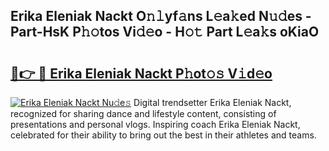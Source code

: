 ## Erika Eleniak Nackt O𝚗𝚕yf𝚊ns L𝚎a𝚔ed N𝚞𝚍es - Part-HsK P𝚑𝚘tos Vi𝚍𝚎o - H𝚘𝚝 Part L𝚎a𝚔s oKiaO

# <h2><a href="http://kff0htx.oniu.top/?m=Erika+Eleniak+Nackt">🔗👉 🔴 Erika Eleniak Nackt P𝚑ot𝚘𝚜 V𝚒d𝚎o</a></h2>

[![Erika Eleniak Nackt Nu𝚍e𝚜](https://i.imgur.com/0qMVB7G.gif)](http://kff0htx.oniu.top/?m=Erika+Eleniak+Nackt)
Digital trendsetter Erika Eleniak Nackt, recognized for sharing dance and lifestyle content, consisting of presentations and personal vlogs. Inspiring coach Erika Eleniak Nackt, celebrated for their ability to bring out the best in their athletes and teams.  
